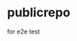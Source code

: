 # publicrepo
for e2e test






















































































































































































































































































































































































